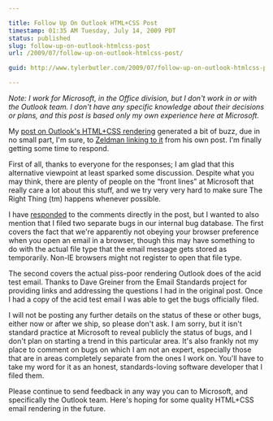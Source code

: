 ```yaml
---

title: Follow Up On Outlook HTML+CSS Post
timestamp: 01:35 AM Tuesday, July 14, 2009 PDT
status: published
slug: follow-up-on-outlook-htmlcss-post
url: /2009/07/follow-up-on-outlook-htmlcss-post/

guid: http://www.tylerbutler.com/2009/07/follow-up-on-outlook-htmlcss-post/

---
```


_Note: I work for Microsoft, in the Office division, but I don't work in or
with the Outlook team. I don't have any specific knowledge about their
decisions or plans, and this post is based only my own experience here at
Microsoft._

My [post on Outlook's HTML+CSS rendering][1] generated a bit of buzz, due in
no small part, I'm sure, to [Zeldman linking to it][2] from his own post. I'm
finally getting some time to respond.

First of all, thanks to everyone for the responses; I am glad that this
alternative viewpoint at least sparked some discussion. Despite what you may
think, there are plenty of people on the “front lines” at Microsoft that
really care a lot about this stuff, and we try very very hard to make sure The
Right Thing (tm) happens whenever possible.

I have [responded][3] to the comments directly in the post, but I wanted to
also mention that I filed two separate bugs in our internal bug database. The
first covers the fact that we're apparently not obeying your browser
preference when you open an email in a browser, though this may have something
to do with the actual file type that the email message gets stored as
temporarily. Non-IE browsers might not register to open that file type.

The second covers the actual piss-poor rendering Outlook does of the acid test
email. Thanks to Dave Greiner from the Email Standards project for providing
links and addressing the questions I had in the original post. Once I had a
copy of the acid test email I was able to get the bugs officially filed.

I will not be posting any further details on the status of these or other
bugs, either now or after we ship, so please don't ask. I am sorry, but it
isn't standard practice at Microsoft to reveal publicly the status of bugs,
and I don't plan on starting a trend in this particular area. It's also
frankly not my place to comment on bugs on which I am not an expert,
especially those that are in areas completely separate from the ones I work
on. You'll have to take my word for it as an honest, standards-loving software
developer that I filed them.

Please continue to send feedback in any way you can to Microsoft, and
specifically the Outlook team. Here's hoping for some quality HTML+CSS email
rendering in the future.

   [1]: /2009/06/outlook-email-and-css/
   [2]: http://www.zeldman.com/2009/06/24/sour-outlook/#comment-43712
   [3]: /2009/06/outlook-email-and-css/comment-page-1/#comment-137

